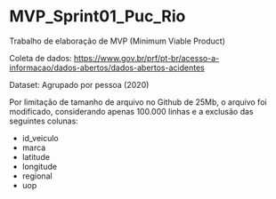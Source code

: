 # MVP_Sprint01_Puc_Rio
Trabalho de elaboração de MVP (Minimum Viable Product)

Coleta de dados: https://www.gov.br/prf/pt-br/acesso-a-informacao/dados-abertos/dados-abertos-acidentes
>
Dataset: Agrupado por pessoa (2020)
>
Por limitação de tamanho de arquivo no Github de 25Mb, o arquivo foi modificado, considerando apenas 100.000 linhas e a exclusão das seguintes colunas:
- id_veiculo
- marca
- latitude
- longitude
- regional
- uop
